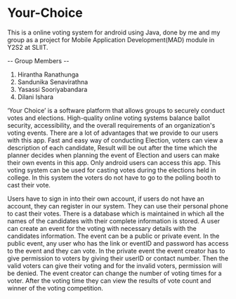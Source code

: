 # Your-Choice

This is a online voting system for android using Java, done by me and my group as a project for Mobile Application Development(MAD) module in Y2S2 at SLIIT. 

-- Group Members --
1. Hirantha Ranathunga
2. Sandunika Senavirathna
3. Yasassi Sooriyabandara
4. Dilani Ishara

‘Your Choice’ is a software platform that allows groups to securely conduct votes and elections. High-quality online voting systems balance ballot security, accessibility, and the overall requirements of an organization's voting events. There are a lot of advantages that we provide to our users with this app. Fast and easy way of conducting Election, voters can view a description of each candidate, Result will be out after the time which the planner decides when planning the event of Election and users can make their own events in this app. Only android users can access this app. This voting system can be used for casting votes during the elections held in college. In this system the voters do not have to go to the polling booth to cast their vote. 

Users have to sign in into their own account, if users do not have an account, they can register in our system. They can use their personal phone to cast their votes. There is a database which is maintained in which all the names of the candidates with their complete information is stored. A user can create an event for the voting with necessary details with the candidates information. The event can be a public or private event. In the public event, any user who has the link or eventID and password has access to the event and they can vote. In the private event the event creator has to give permission to voters by giving their userID or contact number. Then the valid voters can give their voting and for the invalid voters, permission will be denied. The event creator can change the number of voting times for a voter. After the voting time they can view the results of vote count and winner of the voting competition.
